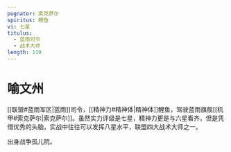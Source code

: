 ```yaml
---
pugnator: 索克萨尔
spiritus: 鲤鱼
vi: 七星
titulus:
  - 蓝雨司令
  - 战术大师
length: 119
---
```


# 喻文州

[[联盟#蓝雨军区|蓝雨]]司令，[[精神力#精神体|精神体]]鲤鱼，驾驶蓝雨旗舰[[机甲#索克萨尔|索克萨尔]]。虽然实力评级是七星，精神力更是与六星看齐，但是凭借优秀的头脑，实战中往往可以发挥八星水平，联盟四大战术大师之一。

出身战争孤儿院。
